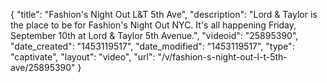 {
    "title": "Fashion's Night Out L&T 5th Ave",
    "description": "Lord & Taylor is the place to be for Fashion's Night Out NYC. It's all happening Friday, September 10th at Lord & Taylor 5th Avenue.",
    "videoid": "25895390",
    "date_created": "1453119517",
    "date_modified": "1453119517",
    "type": "captivate",
    "layout": "video",
    "url": "\/v\/fashion-s-night-out-l-t-5th-ave\/25895390"
}